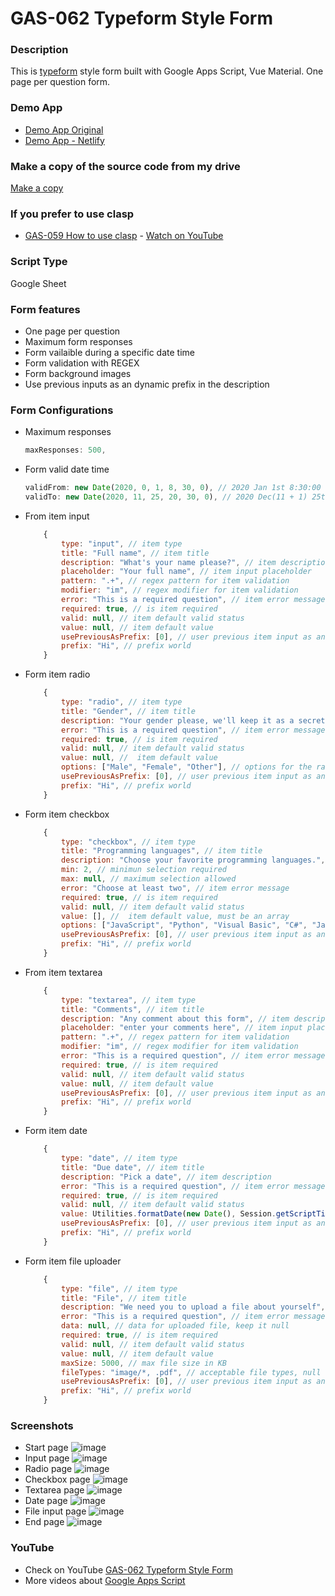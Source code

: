 # GAS-062 Typeform Style Form

### Description
This is [typeform](http://typeform.com/) style form built with Google Apps Script, Vue Material. One page per question form.

### Demo App
* [Demo App Original](https://script.google.com/macros/s/AKfycby6TaLGN98vnxiWyUozxWpVCSUPRrP_mAvwr3V_SA77StRsvS8b/exec)
* [Demo App - Netlify](https://typeform-style-form.netlify.app)

### Make a copy of the source code from my drive
[Make a copy](https://docs.google.com/spreadsheets/d/1KP9djz0gV6L3cSIcBBKpUo6j5vmj-7vvIfhWfFZRQMA/copy)

### If you prefer to use clasp
* [GAS-059 How to use clasp](https://github.com/ashtonfei/google-apps-script-projects/tree/GAS-259) - [Watch on YouTube](https://youtu.be/V-oE2OyvTKM)

### Script Type
Google Sheet

### Form features
* One page per question
* Maximum form responses
* Form vailaible during a specific date time
* Form validation with REGEX
* Form background images
* Use previous inputs as an dynamic prefix in the description

### Form Configurations
* Maximum responses
    ``` javascript
    maxResponses: 500,
    ```
* Form valid date time
    ``` javascript
    validFrom: new Date(2020, 0, 1, 8, 30, 0), // 2020 Jan 1st 8:30:00 am
    validTo: new Date(2020, 11, 25, 20, 30, 0), // 2020 Dec(11 + 1) 25th 8:30:00 pm
    ```
* From item input
    ``` javascript
        {
            type: "input", // item type
            title: "Full name", // item title
            description: "What's your name please?", // item description
            placeholder: "Your full name", // item input placeholder
            pattern: ".+", // regex pattern for item validation
            modifier: "im", // regex modifier for item validation
            error: "This is a required question", // item error message
            required: true, // is item required
            valid: null, // item default valid status
            value: null, // item default value
            usePreviousAsPrefix: [0], // user previous item input as an prefix in the description
            prefix: "Hi", // prefix world
        }
    ```
* Form item radio
    ``` javascript
        {
            type: "radio", // item type
            title: "Gender", // item title
            description: "Your gender please, we'll keep it as a secret.", // item description
            error: "This is a required question", // item error message
            required: true, // is item required
            valid: null, // item default valid status
            value: null, //  item default value
            options: ["Male", "Female", "Other"], // options for the radio buttons
            usePreviousAsPrefix: [0], // user previous item input as an prefix in the description
            prefix: "Hi", // prefix world
        }
    ```
* Form item checkbox
    ``` javascript
        {
            type: "checkbox", // item type
            title: "Programming languages", // item title
            description: "Choose your favorite programming languages.", // item description
            min: 2, // minimun selection required
            max: null, // maximum selection allowed
            error: "Choose at least two", // item error message
            required: true, // is item required
            valid: null, // item default valid status
            value: [], //  item default value, must be an array
            options: ["JavaScript", "Python", "Visual Basic", "C#", "Java", "Lua", "C++"], // options for the radio buttons
            usePreviousAsPrefix: [0], // user previous item input as an prefix in the description
            prefix: "Hi", // prefix world
        }
    ```
* From item textarea
    ``` javascript
        {
            type: "textarea", // item type
            title: "Comments", // item title
            description: "Any comment about this form", // item description
            placeholder: "enter your comments here", // item input placeholder
            pattern: ".+", // regex pattern for item validation
            modifier: "im", // regex modifier for item validation
            error: "This is a required question", // item error message
            required: true, // is item required
            valid: null, // item default valid status
            value: null, // item default value
            usePreviousAsPrefix: [0], // user previous item input as an prefix in the description
            prefix: "Hi", // prefix world
        }
    ```
* Form item date
    ``` javascript
        {
            type: "date", // item type
            title: "Due date", // item title
            description: "Pick a date", // item description
            error: "This is a required question", // item error message
            required: true, // is item required
            valid: null, // item default valid status
            value: Utilities.formatDate(new Date(), Session.getScriptTimeZone(), "yyyy-MM-dd"), // item default value
            usePreviousAsPrefix: [0], // user previous item input as an prefix in the description
            prefix: "Hi", // prefix world
        }
    ```
* Form item file uploader
    ``` javascript
        {
            type: "file", // item type
            title: "File", // item title
            description: "We need you to upload a file about yourself", // item description
            error: "This is a required question", // item error message
            data: null, // data for uploaded file, keep it null
            required: true, // is item required
            valid: null, // item default valid status
            value: null, // item default value
            maxSize: 5000, // max file size in KB
            fileTypes: "image/*, .pdf", // acceptable file types, null for all file types
            usePreviousAsPrefix: [0], // user previous item input as an prefix in the description
            prefix: "Hi", // prefix world
        }
    ```
    
### Screenshots
* Start page
    ![image](https://user-images.githubusercontent.com/16481229/90312091-48bf2000-df34-11ea-8e5f-06e44a6a4f20.png)
* Input page
    ![image](https://user-images.githubusercontent.com/16481229/90312102-596f9600-df34-11ea-9990-b25d9e13eeb6.png)
* Radio page
    ![image](https://user-images.githubusercontent.com/16481229/90312126-80c66300-df34-11ea-8195-9cae4cff81c6.png)
* Checkbox page
    ![image](https://user-images.githubusercontent.com/16481229/90312134-920f6f80-df34-11ea-951f-924921adb0ee.png)
* Textarea page
    ![image](https://user-images.githubusercontent.com/16481229/90312146-b8350f80-df34-11ea-9922-50d85c5ef2e8.png)
* Date page
    ![image](https://user-images.githubusercontent.com/16481229/90312175-e87cae00-df34-11ea-8013-e4cbbc0d2fad.png)
* File input page
    ![image](https://user-images.githubusercontent.com/16481229/90312192-ff230500-df34-11ea-80ff-d6a1ee1dad0b.png)
* End page
    ![image](https://user-images.githubusercontent.com/16481229/90312209-119d3e80-df35-11ea-8394-784dca34ecd6.png)

### YouTube
* Check on YouTube [GAS-062 Typeform Style Form](https://youtu.be/6RwjYyfZDBs)
* More videos about [Google Apps Script](https://www.youtube.com/playlist?list=PLQhwjnEjYj8Bf_EZDrrcmkB9vcB9Sk3x0)

